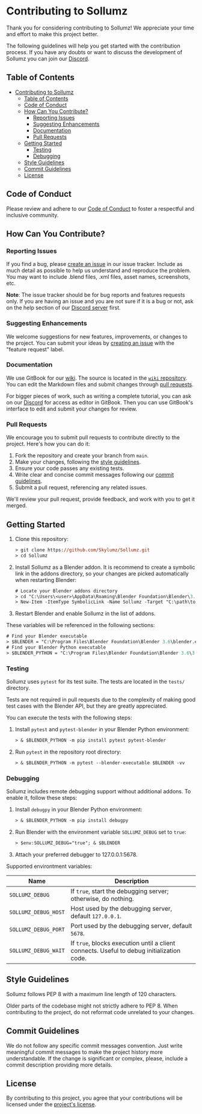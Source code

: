 # Contributing to Sollumz

Thank you for considering contributing to Sollumz! We appreciate your time and effort to make this project better.

The following guidelines will help you get started with the contribution process. If you have any doubts or want to discuss the development of Sollumz you can join our [Discord][discord_server].

## Table of Contents

- [Contributing to Sollumz](#contributing-to-sollumz)
  - [Table of Contents](#table-of-contents)
  - [Code of Conduct](#code-of-conduct)
  - [How Can You Contribute?](#how-can-you-contribute)
    - [Reporting Issues](#reporting-issues)
    - [Suggesting Enhancements](#suggesting-enhancements)
    - [Documentation](#documentation)
    - [Pull Requests](#pull-requests)
  - [Getting Started](#getting-started)
    - [Testing](#testing)
    - [Debugging](#debugging)
  - [Style Guidelines](#style-guidelines)
  - [Commit Guidelines](#commit-guidelines)
  - [License](#license)

## Code of Conduct

Please review and adhere to our [Code of Conduct](CODE_OF_CONDUCT.md) to foster a respectful and inclusive community.

## How Can You Contribute?

### Reporting Issues

If you find a bug, please [create an issue][issue_tracker] in our issue tracker. Include as much detail as possible to help us understand and reproduce the problem. You may want to include .blend files, .xml files, asset names, screenshots, etc.

**Note**: The issue tracker should be for bug reports and features requests only. If you are having an issue and you are not sure if it is a bug or not, ask on the help section of our [Discord server][discord_server] first.

### Suggesting Enhancements

We welcome suggestions for new features, improvements, or changes to the project. You can submit your ideas by [creating an issue][issue_tracker] with the "feature request" label.

### Documentation

We use GitBook for our [wiki][wiki]. The source is located in the [`wiki` repository][wiki_repo]. You can edit the Markdown files and submit changes through [pull requests](#pull-requests).

For bigger pieces of work, such as writing a complete tutorial, you can ask on our [Discord][discord_server] for access as editor in GitBook. Then you can use GitBook's interface to edit and submit your changes for review.

### Pull Requests

We encourage you to submit pull requests to contribute directly to the project. Here's how you can do it:

1. Fork the repository and create your branch from `main`.
2. Make your changes, following the [style guidelines](#style-guidelines).
3. Ensure your code passes any existing tests.
4. Write clear and concise commit messages following our [commit guidelines](#commit-guidelines).
5. Submit a pull request, referencing any related issues.

We'll review your pull request, provide feedback, and work with you to get it merged.

## Getting Started

1. Clone this repository:
   ```ps
   > git clone https://github.com/Skylumz/Sollumz.git
   > cd Sollumz
   ```
2. Install Sollumz as a Blender addon. It is recommend to create a symbolic link in the addons directory, so your changes are picked automatically when restarting Blender:
    ```ps
    # Locate your Blender addons directory
    > cd "C:\Users\<user>\AppData\Roaming\Blender Foundation\Blender\3.6\scripts\addons"
    > New-Item -ItemType SymbolicLink -Name Sollumz -Target "C:\path\to\sollumz\repo\"
    ```
3. Restart Blender and enable Sollumz in the list of addons.


These variables will be referenced in the following sections:
```ps
# Find your Blender executable
> $BLENDER = "C:\Program Files\Blender Foundation\Blender 3.6\blender.exe"
# Find your Blender Python executable
> $BLENDER_PYTHON = "C:\Program Files\Blender Foundation\Blender 3.6\3.6\python\bin\python.exe"
```

### Testing

Sollumz uses `pytest` for its test suite. The tests are located in the `tests/` directory.

Tests are not required in pull requests due to the complexity of making good test cases with the Blender API, but they are greatly appreciated.

You can execute the tests with the following steps:
1. Install `pytest` and `pytest-blender` in your Blender Python environment:
    ```ps
    > & $BLENDER_PYTHON -m pip install pytest pytest-blender
    ```
2. Run `pytest` in the repository root directory:
    ```ps
    > & $BLENDER_PYTHON -m pytest --blender-executable $BLENDER -vv
    ```

### Debugging

Sollumz includes remote debugging support without additional addons. To enable it, follow these steps:

1. Install `debugpy` in your Blender Python environment:
   ```ps
   > & $BLENDER_PYTHON -m pip install debugpy
   ```
2. Run Blender with the environment variable `SOLLUMZ_DEBUG` set to `true`:
   ```ps
   > $env:SOLLUMZ_DEBUG="true"; & $BLENDER
   ```
3. Attach your preferred debugger to 127.0.0.1:5678.

Supported environtment variables:

|  Name                | Description |
|----------------------|-------------|
| `SOLLUMZ_DEBUG`      | If `true`, start the debugging server; otherwise, do nothing. |
| `SOLLUMZ_DEBUG_HOST` | Host used by the debugging server, default `127.0.0.1`. |
| `SOLLUMZ_DEBUG_PORT` | Port used by the debugging server, default `5678`. |
| `SOLLUMZ_DEBUG_WAIT` | If `true`, blocks execution until a client connects. Useful to debug initialization code. |
 

## Style Guidelines

Sollumz follows PEP 8 with a maximum line length of 120 characters.

Older parts of the codebase might not strictly adhere to PEP 8. When contributing to the project, do not reformat code unrelated to your changes.

## Commit Guidelines

We do not follow any specific commit messages convention. Just write meaningful commit messages to make the project history more understandable. If the change is significant or complex, please, include a commit description providing more details.

## License

By contributing to this project, you agree that your contributions will be licensed under the [project's license](LICENSE).

[discord_server]: https://discord.gg/bZuWBWaQBg
[issue_tracker]: https://github.com/Skylumz/Sollumz/issues
[wiki]: https://sollumz.gitbook.io/sollumz-wiki/
[wiki_repo]: https://github.com/Sollumz/wiki
